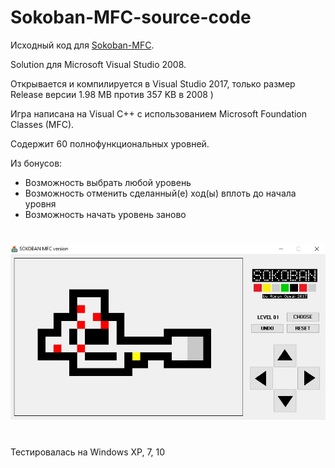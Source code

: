 # Sokoban-MFC-source-code

Исходный код для [Sokoban-MFC](https://github.com/OsmakRoman/Sokoban-MFC.git).

Solution для Microsoft Visual Studio 2008.

Открывается и компилируется в Visual Studio 2017, только размер Release версии 1.98 MB против 357 KB в 2008 )

Игра написана на Visual C++  с использованием Microsoft Foundation Classes (MFC).

Содержит 60 полнофункциональных уровней.

Из бонусов:

* Возможность выбрать любой уровень
* Возможность отменить сделанный(е) ход(ы) вплоть до начала уровня
* Возможность начать уровень заново

#

![Screenshot](screenshot.jpg)

#

 Тестировалась на Windows XP, 7, 10
